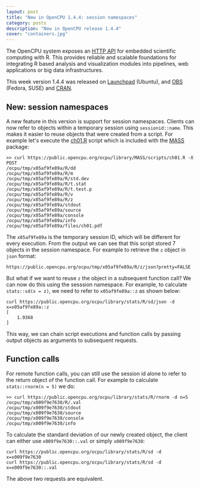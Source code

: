 ```yaml
---
layout: post
title: "New in OpenCPU 1.4.4: session namespaces"
category: posts
description: "New in OpenCPU release 1.4.4"
cover: "containers.jpg"
---
```


The OpenCPU system exposes an [HTTP API](https://www.opencpu.org/api.html) for embedded scientific computing with R. This provides reliable and scalable foundations for integrating R based analysis and visualization modules into pipelines, web applications or big data infrastructures.

This week version 1.4.4 was released on [Launchpad](https://launchpad.net/~opencpu/+archive/ubuntu/opencpu-1.4) (Ubuntu), and [OBS](http://software.opensuse.org/download.html?project=home%3Ajeroenooms%3Aopencpu-1.4&package=opencpu) (Fedora, SUSE) and [CRAN](http://cran.r-project.org/web/packages/opencpu/).

## New: session namespaces

A new feature in this version is support for session namespaces. Clients can now refer to objects within a temporary session using `sessionid::name`. This makes it easier to reuse objects that were created from a script. For example let's execute the [ch01.R](https://public.opencpu.org/ocpu/library/MASS/scripts/ch01.R) script which is included with the [MASS](https://public.opencpu.org/ocpu/library/MASS/scripts) package:

	>> curl https://public.opencpu.org/ocpu/library/MASS/scripts/ch01.R -X POST
	/ocpu/tmp/x05af9fe89a/R/dd
	/ocpu/tmp/x05af9fe89a/R/m
	/ocpu/tmp/x05af9fe89a/R/std.dev
	/ocpu/tmp/x05af9fe89a/R/t.stat
	/ocpu/tmp/x05af9fe89a/R/t.test.p
	/ocpu/tmp/x05af9fe89a/R/v
	/ocpu/tmp/x05af9fe89a/R/z
	/ocpu/tmp/x05af9fe89a/stdout
	/ocpu/tmp/x05af9fe89a/source
	/ocpu/tmp/x05af9fe89a/console
	/ocpu/tmp/x05af9fe89a/info
	/ocpu/tmp/x05af9fe89a/files/ch01.pdf

The `x05af9fe89a` is the temporary session ID, which will be different for every execution. From the output we can see that this script stored 7 objects in the session namespace. For example to retrieve the `z` object in `json` format:

    https://public.opencpu.org/ocpu/tmp/x05af9fe89a/R/z/json?pretty=FALSE

But what if we want to reuse `z` the object in a subsequent function call? We can now do this using the sesssion namespace. For example, to calculate `stats::sd(x = z)`, we need to refer to `x05af9fe89a::z` as shown below:

	curl https://public.opencpu.org/ocpu/library/stats/R/sd/json -d x=x05af9fe89a::z
	[
		1.9368
	]

This way, we can chain script executions and function calls by passing output objects as arguments to subsequent requests.

## Function calls

For remote function calls, you can still use the session id alone to refer to the return object of the function call. For example to calculate `stats::rnorm(n = 5)` we do:

	>> curl https://public.opencpu.org/ocpu/library/stats/R/rnorm -d n=5
	/ocpu/tmp/x009f9e7630/R/.val
	/ocpu/tmp/x009f9e7630/stdout
	/ocpu/tmp/x009f9e7630/source
	/ocpu/tmp/x009f9e7630/console
	/ocpu/tmp/x009f9e7630/info

To calculate the standard deviation of our newly created object, the client can either use `x009f9e7630::.val` or simply `x009f9e7630`:

    curl https://public.opencpu.org/ocpu/library/stats/R/sd -d x=x009f9e7630
    curl https://public.opencpu.org/ocpu/library/stats/R/sd -d x=x009f9e7630::.val

The above two requests are equivalent.


